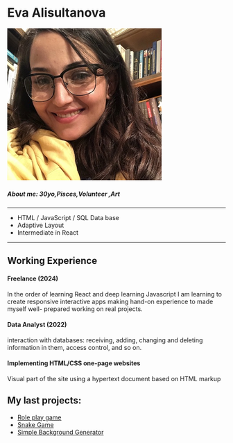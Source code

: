# Eva Alisultanova

![image](/img/1.jpeg)

##### _About me: 30yo,Pisces,Volunteer ,Art_

---

- HTML / JavaScript / SQL Data base
- Adaptive Layout
- Intermediate in React

---

## Working Experience

#### Freelance (2024)

In the order of learning React and deep learning Javascript I am learning
to create responsive interactive apps making hand-on experience to made myself well- prepared working on real projects.

#### Data Analyst (2022)

interaction with databases: receiving, adding, changing and deleting information in them, access control, and so on.

#### Implementing HTML/CSS one-page websites

Visual part of the site using a hypertext document based on HTML markup

## My last projects:

- [Role play game](https://github.com/Evalion8/roleplaygame)
- [Snake Game](https://github.com/Evalion8/snake_game)
- [Simple Background Generator](https://github.com/Evalion8/colorgenerator)
